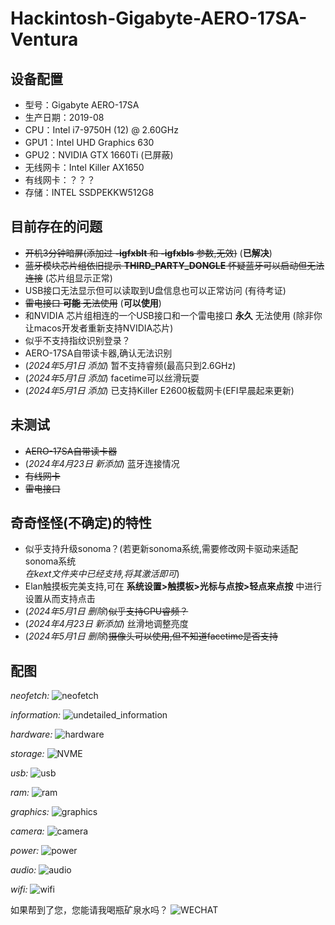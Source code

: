 # Hackintosh-Gigabyte-AERO-17SA-Ventura

## 设备配置
- 型号：Gigabyte AERO-17SA
- 生产日期：2019-08
- CPU：Intel i7-9750H (12) @ 2.60GHz
- GPU1：Intel UHD Graphics 630
- GPU2：NVIDIA GTX 1660Ti (已屏蔽)
- 无线网卡：Intel Killer AX1650
- 有线网卡：？？？
- 存储：INTEL SSDPEKKW512G8

## 目前存在的问题
- ~~开机3分钟暗屏(添加过 **-igfxblt** 和 **-igfxbls** 参数,无效)~~ 
(**已解决**)
- ~~蓝牙模块芯片组依旧提示 **THIRD_PARTY_DONGLE** 
怀疑蓝牙可以启动但无法连接~~ (芯片组显示正常)
- USB接口无法显示但可以读取到U盘信息也可以正常访问 (有待考证)
- ~~雷电接口 **可能** 无法使用~~ (**可以使用**)
- 和NVIDIA 芯片组相连的一个USB接口和一个雷电接口 **永久** 无法使用 
(除非你让macos开发者重新支持NVIDIA芯片)
- 似乎不支持指纹识别登录？
- AERO-17SA自带读卡器,确认无法识别
- (*2024年5月1日 添加*) 暂不支持睿频(最高只到2.6GHz)
- (*2024年5月1日 添加*) facetime可以丝滑玩耍
- (*2024年5月1日 添加*) 已支持Killer E2600板载网卡(EFI早晨起来更新)

## 未测试
- ~~AERO-17SA自带读卡器~~
- (*2024年4月23日 新添加*) 蓝牙连接情况
- ~~有线网卡~~
- ~~雷电接口~~

## 奇奇怪怪(不确定)的特性
- 似乎支持升级sonoma？(若更新sonoma系统,需要修改网卡驱动来适配sonoma系统  
*在kext文件夹中已经支持,将其激活即可*)
- Elan触摸板完美支持,可在 **系统设置>触摸板>光标与点按>轻点来点按** 
中进行设置从而支持点击
- (*2024年5月1日 删除*)~~似乎支持CPU睿频？~~
- (*2024年4月23日 新添加*) 丝滑地调整亮度
- (*2024年5月1日 删除*)~~摄像头可以使用,但不知道facetime是否支持~~

## 配图
*neofetch:*
![neofetch](./images/neofetch.png)

*information:*
![undetailed_information](./images/undetailed_information.png) 

*hardware:*
![hardware](./images/hardware_data.png)

*storage:*
![NVME](./images/NVME_data.png)

*usb:*
![usb](./images/usb_data.png)

*ram:*
![ram](./images/ram_data.png)

*graphics:*
![graphics](./images/graphics_data.png)

*camera:*
![camera](./images/camera_data.png)

*power:*
![power](./images/power_data.png)

*audio:*
![audio](./images/audio_data.png)

*wifi:*
![wifi](./images/wifi_data.png)

如果帮到了您，您能请我喝瓶矿泉水吗？
![WECHAT](./images/WECHAT.jpeg)

